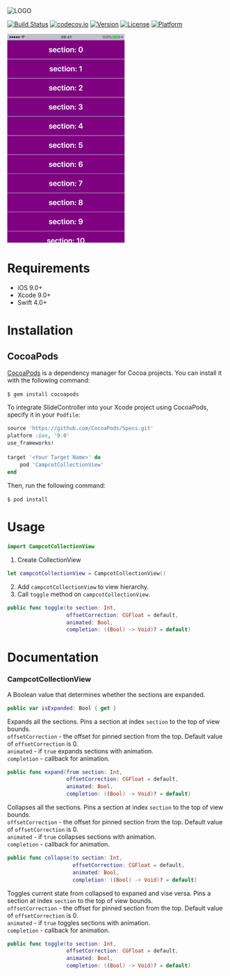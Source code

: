 ![LOGO](https://github.com/touchlane/Docs/blob/master/Assets/logo.svg)

[![Build Status](https://travis-ci.org/touchlane/CampcotCollectionView.svg?branch=master)](https://travis-ci.org/touchlane/CampcotCollectionView)
[![codecov.io](https://codecov.io/gh/touchlane/CampcotCollectionView/branch/master/graphs/badge.svg)](https://codecov.io/gh/codecov/CampcotCollectionView/branch/master)
[![Version](https://img.shields.io/cocoapods/v/CampcotCollectionView.svg?style=flat)](http://cocoapods.org/pods/CampcotCollectionView)
[![License](https://img.shields.io/cocoapods/l/CampcotCollectionView.svg?style=flat)](http://cocoapods.org/pods/CampcotCollectionView)
[![Platform](https://img.shields.io/cocoapods/p/CampcotCollectionView.svg?style=flat)](http://cocoapods.org/pods/CampcotCollectionView)

![CampcotCollectionView](Example/Assets/campcot.gif)

# Requirements

* iOS 9.0+
* Xcode 9.0+
* Swift 4.0+

# Installation

## CocoaPods

[CocoaPods](https://cocoapods.org) is a dependency manager for Cocoa projects. You can install it with the following command:

```$ gem install cocoapods```

To integrate SlideController into your Xcode project using CocoaPods, specify it in your ```Podfile```:

```ruby
source 'https://github.com/CocoaPods/Specs.git'
platform :ios, '9.0'
use_frameworks!

target '<Your Target Name>' do
    pod 'CampcotCollectionView'
end
```

Then, run the following command:

```$ pod install```

# Usage

```swift
import CampcotCollectionView
```

1. Create CollectionView
```swift
let campcotCollectionView = CampcotCollectionView()
```
2. Add `campcotCollectionView` to view hierarchy.
3. Call `toggle` method on `campcotCollectionView`.
```swift
public func toggle(to section: Int,
                   offsetCorrection: CGFloat = default,
                   animated: Bool,
                   completion: ((Bool) -> Void)? = default)
```

# Documentation

### CampcotCollectionView

A Boolean value that determines whether the sections are expanded.
```swift
public var isExpanded: Bool { get }
```

Expands all the sections. Pins a section at index `section` to the top of view bounds.  
`offsetCorrection` - the offset for pinned section from the top. Default value of `offsetCorrection` is 0.  
`animated` - if `true` expands sections with animation.  
`completion` - callback for animation. 
```swift
public func expand(from section: Int,
                   offsetCorrection: CGFloat = default,
                   animated: Bool, 
                   completion: ((Bool) -> Void)? = default)
```

Collapses all the sections. Pins a section at index `section` to the top of view bounds.  
`offsetCorrection` - the offset for pinned section from the top. Default value of `offsetCorrection` is 0.  
`animated` - if `true` collapses sections with animation.  
`completion` - callback for animation. 
```swift
public func collapse(to section: Int,
                     offsetCorrection: CGFloat = default,
                     animated: Bool,
                     completion: ((Bool) -> Void)? = default)
```

Toggles current state from collapsed to expaned and vise versa. Pins a section at index `section` to the top of view bounds.  
`offsetCorrection` - the offset for pinned section from the top. Default value of `offsetCorrection` is 0.  
`animated` - if `true` toggles sections with animation.  
`completion` - callback for animation. 
```swift
public func toggle(to section: Int,
                   offsetCorrection: CGFloat = default,
                   animated: Bool,
                   completion: ((Bool) -> Void)? = default)
```
